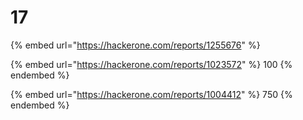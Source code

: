 # 17

{% embed url="https://hackerone.com/reports/1255676" %}



{% embed url="https://hackerone.com/reports/1023572" %}
100
{% endembed %}



{% embed url="https://hackerone.com/reports/1004412" %}
750
{% endembed %}



